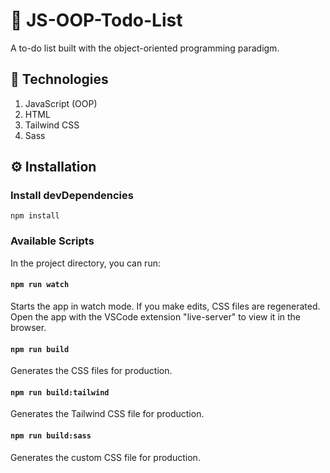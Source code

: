 # 🚀 JS-OOP-Todo-List

A to-do list built with the object-oriented programming paradigm.

## 💎 Technologies

1. JavaScript (OOP)
2. HTML
3. Tailwind CSS
4. Sass

## ⚙️ Installation

### Install devDependencies

```shell
npm install
```

### Available Scripts

In the project directory, you can run:

#### `npm run watch`

Starts the app in watch mode. If you make edits, CSS files are regenerated.\
Open the app with the VSCode extension "live-server" to view it in the browser.

#### `npm run build`

Generates the CSS files for production.

#### `npm run build:tailwind`

Generates the Tailwind CSS file for production.

#### `npm run build:sass`

Generates the custom CSS file for production.
